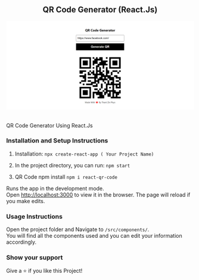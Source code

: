 <h2 align="center">
  QR Code Generator (React.Js) <br/>
</h2>
<div align="center">
  <img alt="Demo" src="/home.png" />
</div>

<br/>

QR Code Generator Using React.Js 

### Installation and Setup Instructions

1. Installation: `npx create-react-app ( Your Project Name)`

2. In the project directory, you can run: `npm start`

3. QR Code npm install ` npm i react-qr-code `

Runs the app in the development mode.\
Open [http://localhost:3000](http://localhost:3000) to view it in the browser.
The page will reload if you make edits.

### Usage Instructions

Open the project folder and Navigate to `/src/components/`. <br/>
You will find all the components used and you can edit your information accordingly.

### Show your support

Give a ⭐ if you like this Project!
